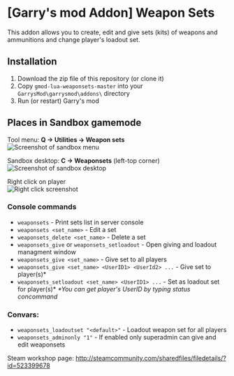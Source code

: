 # [Garry's mod Addon] Weapon Sets
This addon allows you to create, edit and give sets (kits) of weapons and ammunitions and change player's loadout set.

## Installation
1. Download the zip file of this repository (or clone it)
2. Copy `gmod-lua-weaponsets-master` into your `GarrysMod\garrysmod\addons\` directory
3. Run (or restart) Garry's mod

## Places in Sandbox gamemode
Tool menu: **Q -> Utilities -> Weapon sets**<br/>
![Screenshot of sandbox menu](https://steamuserimages-a.akamaihd.net/ugc/842589110371303061/C745122E795E1F9FF1140F92B948FD61A4A4BF71/)

Sandbox desktop: **C -> Weaponsets** (left-top corner)<br/>
![Screenshot of sandbox desktop](https://steamuserimages-a.akamaihd.net/ugc/842589193401016289/B6762C22D58C443E1D89B9E2B9BBF07B5567AD5C/)

Right click on player<br/>
![Right click screenshot](https://steamuserimages-a.akamaihd.net/ugc/842589110371305024/D7A448B2EEFB42F0AE8EA130923A5FDB01407E99/)

### Console commands
- `weaponsets` - Print sets list in server console
- `weaponsets <set_name>` - Edit a set
- `weaponsets_delete <set_name>` - Delete a set
- `weaponsets_give` or `weaponsets_setloadout` - Open giving and loadout managment window
- `weaponsets_give <set_name>` - Give set to all players
- `weaponsets_give <set_name> <UserID1> <UserId2> ...` - Give set to player(s)*
- `weaponsets_setloadout <set_name> <UserID1> ...` - Set as loadout set for player(s)*
_*You can get player's UserID by typing status concommand_

### Convars:
- `weaponsets_loadoutset "<default>"` - Loadout weapon set for all players
- `weaponsets_adminonly "1"` - If enabled only superadmin can give and edit weaponsets


Steam workshop page: http://steamcommunity.com/sharedfiles/filedetails/?id=523399678
